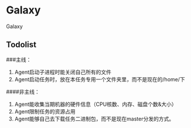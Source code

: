 # Galaxy
Galaxy
## Todolist
###主线：
1. Agent启动子进程时能关闭自己所有的文件
2. Agent启动任务时，放在本任务专用一个文件夹里，而不是现在的/home/下


####非主线：
1. Agent能收集当期机器的硬件信息（CPU核数、内存、磁盘个数&大小）
2. Agent限制任务的资源占用
3. Agent能够自己去下载任务二进制包，而不是现在master分发的方式。
